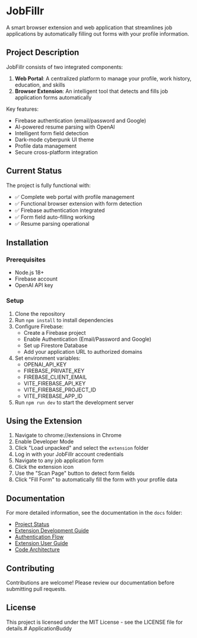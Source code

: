 # JobFillr

A smart browser extension and web application that streamlines job applications by automatically filling out forms with your profile information.

## Project Description

JobFillr consists of two integrated components:

1. **Web Portal**: A centralized platform to manage your profile, work history, education, and skills
2. **Browser Extension**: An intelligent tool that detects and fills job application forms automatically

Key features:
- Firebase authentication (email/password and Google)
- AI-powered resume parsing with OpenAI
- Intelligent form field detection
- Dark-mode cyberpunk UI theme
- Profile data management
- Secure cross-platform integration

## Current Status

The project is fully functional with:

- ✅ Complete web portal with profile management
- ✅ Functional browser extension with form detection
- ✅ Firebase authentication integrated
- ✅ Form field auto-filling working
- ✅ Resume parsing operational

## Installation

### Prerequisites
- Node.js 18+
- Firebase account
- OpenAI API key

### Setup
1. Clone the repository
2. Run `npm install` to install dependencies
3. Configure Firebase:
   - Create a Firebase project
   - Enable Authentication (Email/Password and Google)
   - Set up Firestore Database
   - Add your application URL to authorized domains
4. Set environment variables:
   - OPENAI_API_KEY
   - FIREBASE_PRIVATE_KEY
   - FIREBASE_CLIENT_EMAIL
   - VITE_FIREBASE_API_KEY
   - VITE_FIREBASE_PROJECT_ID
   - VITE_FIREBASE_APP_ID
5. Run `npm run dev` to start the development server

## Using the Extension

1. Navigate to chrome://extensions in Chrome
2. Enable Developer Mode
3. Click "Load unpacked" and select the `extension` folder
4. Log in with your JobFillr account credentials
5. Navigate to any job application form
6. Click the extension icon
7. Use the "Scan Page" button to detect form fields
8. Click "Fill Form" to automatically fill the form with your profile data

## Documentation

For more detailed information, see the documentation in the `docs` folder:

- [Project Status](docs/PROJECT_STATUS.md)
- [Extension Development Guide](docs/EXTENSION_DEVELOPMENT.md)
- [Authentication Flow](docs/AUTHENTICATION.md)
- [Extension User Guide](docs/EXTENSION_GUIDE.md)
- [Code Architecture](docs/CODE_ARCHITECTURE.md)

## Contributing

Contributions are welcome! Please review our documentation before submitting pull requests.

## License

This project is licensed under the MIT License - see the LICENSE file for details.# ApplicationBuddy
